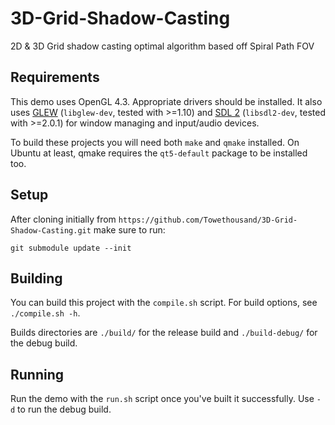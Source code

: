 # 3D-Grid-Shadow-Casting

2D &amp; 3D Grid shadow casting optimal algorithm based off Spiral Path FOV

## Requirements

This demo uses OpenGL 4.3. Appropriate drivers should be installed. It also uses [GLEW](http://glew.sourceforge.net/) (`libglew-dev`, tested with >=1.10) and [SDL 2](https://www.libsdl.org/) (`libsdl2-dev`, tested with >=2.0.1) for window managing and input/audio devices.

To build these projects you will need both `make` and `qmake` installed. On Ubuntu at least, qmake requires the `qt5-default` package to be installed too.

## Setup

After cloning initially from `https://github.com/Towethousand/3D-Grid-Shadow-Casting.git` make sure to run:

    git submodule update --init

## Building

You can build this project with the `compile.sh` script. For build options, see `./compile.sh -h`.

Builds directories are `./build/` for the release build and `./build-debug/` for the debug build.

## Running

Run the demo with the `run.sh` script once you've built it successfully. Use `-d` to run the debug build.

